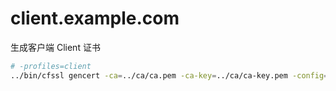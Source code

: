 # client.example.com

生成客户端 Client 证书

```sh
# -profiles=client
../bin/cfssl gencert -ca=../ca/ca.pem -ca-key=../ca/ca-key.pem -config=../ca-config.json -profile=client csr.json | cfssljson -bare client.example.com
```

